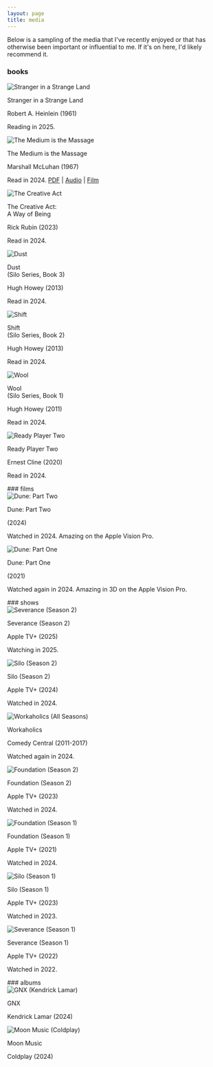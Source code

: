 ```yaml
---
layout: page
title: media
---
```

Below is a sampling of the media that I've recently enjoyed or that has otherwise been important or influential to me. If it's on here, I'd likely recommend it.
### books
<div class="media-grid books">
   <div class="media-item">
      <img src="/assets/media/books/stranger-in-a-strange-land.jpg" alt="Stranger in a Strange Land">
      <p class="media-title">Stranger in a Strange Land</p>
      <p class="media-attribution">Robert A. Heinlein (1961)</p>
      <p class="media-notes">Reading in 2025.</p>
   </div>
   <div class="media-item">
      <img src="/assets/media/books/medium-is-the-massage.jpg" alt="The Medium is the Massage">
      <p class="media-title">The Medium is the Massage</p>
      <p class="media-attribution">Marshall McLuhan (1967)</p>
      <p class="media-notes">Read in 2024. <a href="https://archive.org/details/pdfy-vNiFct6b-L5ucJEa" target="_blank">PDF</a> | <a href="https://open.spotify.com/album/68uoccswQmMV3mXIOoKPeW" target="_blank">Audio</a> | <a href="https://www.youtube.com/watch?v=cFwVCHkL-JU" target="_blank">Film</a></p>
   </div>
   <div class="media-item">
      <img src="/assets/media/books/the-creative-act.jpg" alt="The Creative Act">
      <p class="media-title">The Creative Act:<br/>A Way of Being</p>
      <p class="media-attribution">Rick Rubin (2023)</p>
      <p class="media-notes">Read in 2024.</p>
   </div>
   <div class="media-item">
      <img src="/assets/media/books/dust.jpg" alt="Dust">
      <p class="media-title">Dust<br/>(Silo Series, Book 3)</p>
      <p class="media-attribution">Hugh Howey (2013)</p>
      <p class="media-notes">Read in 2024.</p>
   </div>
   <div class="media-item">
      <img src="/assets/media/books/shift.jpg" alt="Shift">
      <p class="media-title">Shift<br/>(Silo Series, Book 2)</p>
      <p class="media-attribution">Hugh Howey (2013)</p>
      <p class="media-notes">Read in 2024.</p>
   </div>
   <div class="media-item">
      <img src="/assets/media/books/wool.jpg" alt="Wool">
      <p class="media-title">Wool<br/>(Silo Series, Book 1)</p>
      <p class="media-attribution">Hugh Howey (2011)</p>
      <p class="media-notes">Read in 2024.</p>
   </div>
   <div class="media-item">
      <img src="/assets/media/books/ready-player-two.jpg" alt="Ready Player Two">
      <p class="media-title">Ready Player Two</p>
      <p class="media-attribution">Ernest Cline (2020)</p>
      <p class="media-notes">Read in 2024.</p>
   </div>
</div>
### films
<div class="media-grid films">
   <div class="media-item">
      <img src="/assets/media/films/dune-2.jpg" alt="Dune: Part Two">
      <p class="media-title">Dune: Part Two</p>
      <p class="media-attribution">(2024)</p>
      <p class="media-notes">Watched in 2024. Amazing on the Apple Vision Pro.</p>
   </div>
   <div class="media-item">
      <img src="/assets/media/films/dune.jpg" alt="Dune: Part One">
      <p class="media-title">Dune: Part One</p>
      <p class="media-attribution">(2021)</p>
      <p class="media-notes">Watched again in 2024. Amazing in 3D on the Apple Vision Pro.</p>
   </div>
</div>
### shows
<div class="media-grid tv">
   <div class="media-item">
      <img src="/assets/media/tv/severance-s2.jpg" alt="Severance (Season 2)">
      <p class="media-title">Severance (Season 2)</p>
      <p class="media-attribution">Apple TV+ (2025)</p>
      <p class="media-notes">Watching in 2025.</p>
   </div>
   <div class="media-item">
      <img src="/assets/media/tv/silo-s2.jpg" alt="Silo (Season 2)">
      <p class="media-title">Silo (Season 2)</p>
      <p class="media-attribution">Apple TV+ (2024)</p>
      <p class="media-notes">Watched in 2024.</p>
   </div>
   <div class="media-item">
      <img src="/assets/media/tv/workaholics.jpg" alt="Workaholics (All Seasons)">
      <p class="media-title">Workaholics</p>
      <p class="media-attribution">Comedy Central (2011-2017)</p>
      <p class="media-notes">Watched again in 2024.</p>
   </div>
   <div class="media-item">
      <img src="/assets/media/tv/foundation-s2.jpg" alt="Foundation (Season 2)">
      <p class="media-title">Foundation (Season 2)</p>
      <p class="media-attribution">Apple TV+ (2023)</p>
      <p class="media-notes">Watched in 2024.</p>
   </div>
   <div class="media-item">
      <img src="/assets/media/tv/foundation-s1.jpg" alt="Foundation (Season 1)">
      <p class="media-title">Foundation (Season 1)</p>
      <p class="media-attribution">Apple TV+ (2021)</p>
      <p class="media-notes">Watched in 2024.</p>
   </div>
   <div class="media-item">
      <img src="/assets/media/tv/silo-s1.jpg" alt="Silo (Season 1)">
      <p class="media-title">Silo (Season 1)</p>
      <p class="media-attribution">Apple TV+ (2023)</p>
      <p class="media-notes">Watched in 2023.</p>
   </div>
   <div class="media-item">
      <img src="/assets/media/tv/severance-s1.jpg" alt="Severance (Season 1)">
      <p class="media-title">Severance (Season 1)</p>
      <p class="media-attribution">Apple TV+ (2022)</p>
      <p class="media-notes">Watched in 2022.</p>
   </div>
</div>
### albums
<div class="media-grid music">
   <div class="media-item">
      <img src="/assets/media/music/gnx.jpg" alt="GNX (Kendrick Lamar)">
      <p class="media-title">GNX</p>
      <p class="media-attribution">Kendrick Lamar (2024)</p>
      <p class="media-notes"></p>
   </div>
   <div class="media-item">
      <img src="/assets/media/music/moon-music.jpg" alt="Moon Music (Coldplay)">
      <p class="media-title">Moon Music</p>
      <p class="media-attribution">Coldplay (2024)</p>
      <p class="media-notes"></p>
   </div>
</div>